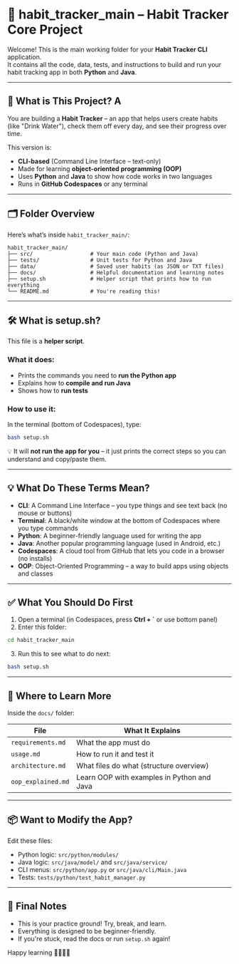 # 📂 habit_tracker_main – Habit Tracker Core Project

Welcome! This is the main working folder for your **Habit Tracker CLI** application.  
It contains all the code, data, tests, and instructions to build and run your habit tracking app in both **Python** and **Java**.

---

## 🧠 What is This Project? A

You are building a **Habit Tracker** – an app that helps users create habits (like "Drink Water"), check them off every day, and see their progress over time.

This version is:
- **CLI-based** (Command Line Interface – text-only)
- Made for learning **object-oriented programming (OOP)**
- Uses **Python** and **Java** to show how code works in two languages
- Runs in **GitHub Codespaces** or any terminal

---

## 🗂 Folder Overview

Here’s what’s inside `habit_tracker_main/`:

```
habit_tracker_main/
├── src/                  # Your main code (Python and Java)
├── tests/                # Unit tests for Python and Java
├── data/                 # Saved user habits (as JSON or TXT files)
├── docs/                 # Helpful documentation and learning notes
├── setup.sh              # Helper script that prints how to run everything
└── README.md             # You're reading this!
```

---

## 🛠 What is setup.sh?

This file is a **helper script**.

### What it does:
- Prints the commands you need to **run the Python app**
- Explains how to **compile and run Java**
- Shows how to **run tests**

### How to use it:
In the terminal (bottom of Codespaces), type:

```bash
bash setup.sh
```

💡 It will **not run the app for you** – it just prints the correct steps so you can understand and copy/paste them.

---

## 💡 What Do These Terms Mean?

- **CLI**: A Command Line Interface – you type things and see text back (no mouse or buttons)
- **Terminal**: A black/white window at the bottom of Codespaces where you type commands
- **Python**: A beginner-friendly language used for writing the app
- **Java**: Another popular programming language (used in Android, etc.)
- **Codespaces**: A cloud tool from GitHub that lets you code in a browser (no installs)
- **OOP**: Object-Oriented Programming – a way to build apps using objects and classes

---

## ✅ What You Should Do First

1. Open a terminal (in Codespaces, press **Ctrl + `** or use bottom panel)
2. Enter this folder:
```bash
cd habit_tracker_main
```
3. Run this to see what to do next:
```bash
bash setup.sh
```

---

## 📘 Where to Learn More

Inside the `docs/` folder:

| File                  | What It Explains                              |
|-----------------------|-----------------------------------------------|
| `requirements.md`     | What the app must do                          |
| `usage.md`            | How to run it and test it                     |
| `architecture.md`     | What files do what (structure overview)       |
| `oop_explained.md`    | Learn OOP with examples in Python and Java    |

---

## 📦 Want to Modify the App?

Edit these files:

- Python logic: `src/python/modules/`
- Java logic: `src/java/model/` and `src/java/service/`
- CLI menus: `src/python/app.py` or `src/java/cli/Main.java`
- Tests: `tests/python/test_habit_manager.py`

---

## 📣 Final Notes

- This is your practice ground! Try, break, and learn.
- Everything is designed to be beginner-friendly.
- If you're stuck, read the docs or run `setup.sh` again!

Happy learning 👩‍💻👨‍💻
